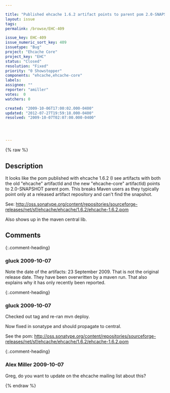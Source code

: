 ```yaml
---

title: "Published ehcache 1.6.2 artifact points to parent pom 2.0-SNAPSHOT"
layout: issue
tags: 
permalink: /browse/EHC-409

issue_key: EHC-409
issue_numeric_sort_key: 409
issuetype: "Bug"
project: "Ehcache Core"
project_key: "EHC"
status: "Closed"
resolution: "Fixed"
priority: "0 Showstopper"
components: "ehcache,ehcache-core"
labels: 
assignee: ""
reporter: "amiller"
votes:  0
watchers: 0

created: "2009-10-06T17:00:02.000-0400"
updated: "2012-07-27T19:59:18.000-0400"
resolved: "2009-10-07T02:07:00.000-0400"




---
```


{% raw %}

## Description

<div markdown="1" class="description">

It looks like the pom published with ehcache 1.6.2 (I see artifacts with both the old "ehcache" artifactId and the new "ehcache-core" artifactId) points to 2.0-SNAPSHOT parent pom.  This breaks Maven users as they typically point only at a released artifact repository and can't find the snapshot.  

See:
http://oss.sonatype.org/content/repositories/sourceforge-releases/net/sf/ehcache/ehcache/1.6.2/ehcache-1.6.2.pom

Also shows up in the maven central lib.  

</div>

## Comments


{:.comment-heading}
### **gluck** <span class="date">2009-10-07</span>

<div markdown="1" class="comment">

Note the date of the artifacts: 23 September 2009. That is not the original release date. They have been overwritten by a maven run. That also explains why it has only recently been reported.

</div>


{:.comment-heading}
### **gluck** <span class="date">2009-10-07</span>

<div markdown="1" class="comment">

Checked out tag and re-ran mvn deploy.

Now fixed in sonatype and should propagate to central.

See the pom: http://oss.sonatype.org/content/repositories/sourceforge-releases/net/sf/ehcache/ehcache/1.6.2/ehcache-1.6.2.pom

</div>


{:.comment-heading}
### **Alex Miller** <span class="date">2009-10-07</span>

<div markdown="1" class="comment">

Greg, do you want to update on the ehcache mailing list about this?  

</div>



{% endraw %}
